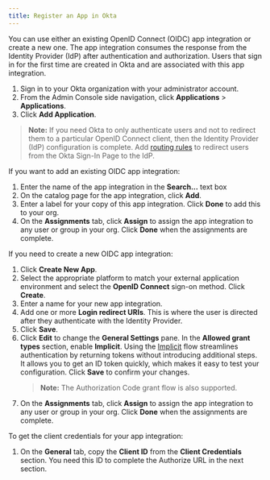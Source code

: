 ```yaml
---
title: Register an App in Okta
---
```

You can use either an existing OpenID Connect (OIDC) app integration or create a new one. The app integration consumes the response from the Identity Provider (IdP) after authentication and authorization. Users that sign in for the first time are created in Okta and are associated with this app integration.

1. Sign in to your Okta organization with your administrator account.
1. From the Admin Console side navigation, click **Applications** > **Applications**.
1. Click **Add Application**.

> **Note:** If you need Okta to only authenticate users and not to redirect them to a particular OpenID Connect client, then the Identity Provider (IdP) configuration is complete. Add [routing rules](https://help.okta.com/en/prod/Content/Topics/Security/Identity_Provider_Discovery.htm) to redirect users from the Okta Sign-In Page to the IdP.

If you want to add an existing OIDC app integration:

1. Enter the name of the app integration in the **Search...** text box
1. On the catalog page for the app integration, click **Add**.
1. Enter a label for your copy of this app integration. Click **Done** to add this to your org.
1. On the **Assignments** tab, click **Assign** to assign the app integration to any user or group in your org. Click **Done** when the assignments are complete.

If you need to create a new OIDC app integration:

1. Click **Create New App**.
1. Select the appropriate platform to match your external application environment and select the **OpenID Connect** sign-on method. Click **Create**.
1. Enter a name for your new app integration.
1. Add one or more **Login redirect URIs**. This is where the user is directed after they authenticate with the Identity Provider.
1. Click **Save**.
1. Click **Edit** to change the **General Settings** pane. In the **Allowed grant types** section, enable **Implicit**. Using the [Implicit](/docs/guides/implement-implicit/overview/) flow streamlines authentication by returning tokens without introducing additional steps. It allows you to get an ID token quickly, which makes it easy to test your configuration. Click **Save** to confirm your changes.
    > **Note:** The Authorization Code grant flow is also supported.
1. On the **Assignments** tab, click **Assign** to assign the app integration to any user or group in your org. Click **Done** when the assignments are complete.

To get the client credentials for your app integration:

1. On the **General** tab, copy the **Client ID** from the **Client Credentials** section. You need this ID to complete the Authorize URL in the next section.

<NextSectionLink/>
